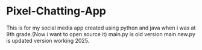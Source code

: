 # Pixel-Chatting-App
This is for my social media app created using python and java when i was at 9th grade.(Now i want to open source it)
main.py is old version main new.py is updated version working 2025.
